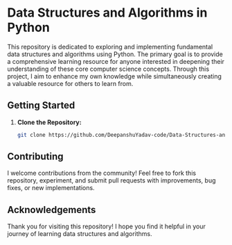# Data Structures and Algorithms in Python

This repository is dedicated to exploring and implementing fundamental data structures and algorithms using Python. The primary goal is to provide a comprehensive learning resource for anyone interested in deepening their understanding of these core computer science concepts. Through this project, I aim to enhance my own knowledge while simultaneously creating a valuable resource for others to learn from. 

## Getting Started

1. **Clone the Repository:**
	```bash
   git clone https://github.com/DeepanshuYadav-code/Data-Structures-and-Algorithms.git

## Contributing

I welcome contributions from the community! Feel free to fork this repository, experiment, and submit pull requests with improvements, bug fixes, or new implementations.

## Acknowledgements

Thank you for visiting this repository! I hope you find it helpful in your journey of learning data structures and algorithms.